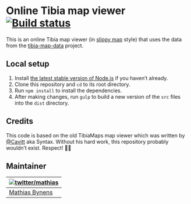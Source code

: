 # Online Tibia map viewer [![Build status](https://travis-ci.org/tibiamaps/tibia-map.svg)](https://travis-ci.org/tibiamaps/tibia-map)

This is an online Tibia map viewer (in [slippy map](https://wiki.openstreetmap.org/wiki/Slippy_Map) style) that uses the data from the [tibia-map-data](https://github.com/tibiamaps/tibia-map-data) project.

## Local setup

1. Install [the latest stable version of Node.js](https://nodejs.org/en/download/stable/) if you haven’t already.
2. Clone this repository and `cd` to its root directory.
3. Run `npm install` to install the dependencies.
4. After making changes, run `gulp` to build a new version of the `src` files into the `dist` directory.

## Credits

This code is based on the old TibiaMaps map viewer which was written by [@Cavitt](https://github.com/Cavitt) aka Syntax. Without his hard work, this repository probably wouldn’t exist. Respect! 👍🏻

## Maintainer

| [![twitter/mathias](https://gravatar.com/avatar/24e08a9ea84deb17ae121074d0f17125?s=70)](https://twitter.com/mathias "Follow @mathias on Twitter") |
|---|
| [Mathias Bynens](https://mathiasbynens.be/) |
